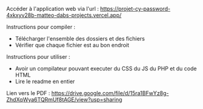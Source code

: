 Accéder à l'application web via l'url :
https://projet-cy-password-4xkxyv28b-matteo-dabs-projects.vercel.app/

Instructions pour compiler : 
- Télécharger l'ensemble des dossiers et des fichiers
- Vérifier que chaque fichier est au bon endroit

Instructions pour utiliser : 
- Avoir un compilateur pouvant executer du CSS du JS du PHP et du code HTML
- Lire le readme en entier

Lien vers le PDF :
https://drive.google.com/file/d/15ra1BFwYz8g-ZhdXqWya6TQRmUf8tAGE/view?usp=sharing
